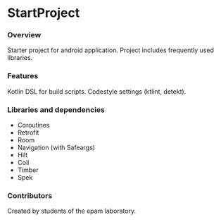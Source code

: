 # StartProject
### Overview
Starter project for android application. Project includes frequently used libraries.
### Features
Kotlin DSL for build scripts. Codestyle settings (ktlint, detekt).
### Libraries and dependencies
* Coroutines
* Retrofit
* Room
* Navigation (with Safeargs)
* Hilt
* Coil
* Timber
* Spek
### Contributors
Created by students of the epam laboratory.
